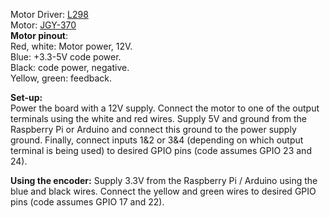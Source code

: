 Motor Driver: [L298](https://www.amazon.com/EC-Buying-L298-Controller-Optocoupler/dp/B0C73DC9CZ)  
Motor: [JGY-370](https://www.aliexpress.us/item/2251832653362809.html?gatewayAdapt=glo2usa4itemAdapt)  
**Motor pinout**:  
Red, white: Motor power, 12V.    
Blue: +3.3-5V code power.  
Black: code power, negative.  
Yellow, green: feedback.

**Set-up:**  
Power the board with a 12V supply. Connect the motor to one of the output terminals using the white and red wires. Supply 5V and ground from the Raspberry Pi or Arduino and connect this ground to the power supply ground. Finally, connect inputs 1&2 or 3&4 (depending on which output terminal is being used) to desired GPIO pins (code assumes GPIO 23 and 24).  

**Using the encoder:** 
Supply 3.3V from the Raspberry Pi / Arduino using the blue and black wires. Connect the yellow and green wires to desired GPIO pins (code assumes GPIO 17 and 22). 
